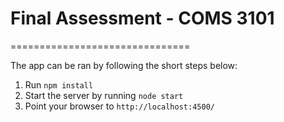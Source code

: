 # Final Assessment - COMS 3101
===============================

The app can be ran by following the short steps below:
  1. Run `npm install`
  2. Start the server by running `node start`
  3. Point your browser to `http://localhost:4500/`
